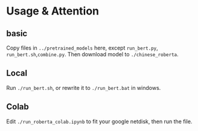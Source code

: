 # Usage & Attention

## basic

Copy files in `../pretrained_models` here, except `run_bert.py`, `run_bert.sh`,`combine.py`. Then download model to `./chinese_roberta`.

## Local

Run `./run_bert.sh`, or rewrite it to `./run_bert.bat` in windows.

## Colab

Edit `./run_roberta_colab.ipynb` to fit your google netdisk, then run the file.